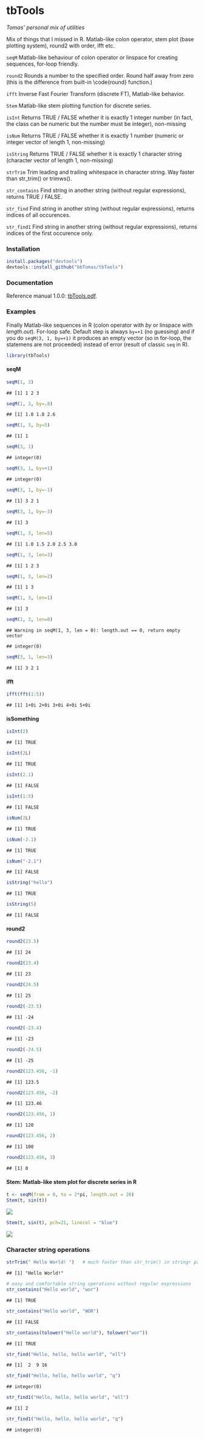 # tbTools
*Tomas' personal mix of utilities*

Mix of things that I missed in R. Matlab-like colon operator, stem plot (base plotting system), round2 with order, ifft etc.

`seqM` Matlab-like behaviour of colon operator or linspace for creating sequences, for-loop friendly.

`round2` Rounds a number to the specified order. Round half away from zero (this is the difference from built-in \code{round} function.)

`ifft` Inverse Fast Fourier Transform (discrete FT), Matlab-like behavior.

`Stem` Matlab-like stem plotting function for discrete series.

`isInt` Returns TRUE / FALSE whether it is exactly 1 integer number (in fact, the class can be numeric but the number must be integer), non-missing

`isNum` Returns TRUE / FALSE whether it is exactly 1 number (numeric or integer vector of length 1, non-missing)

`isString` Returns TRUE / FALSE whether it is exactly 1 character string (character vector of length 1, non-missing)

`strTrim` Trim leading and trailing whitespace in character string. Way faster than str_trim() or trimws().

`str_contains` Find string in another string (without regular expressions), returns TRUE / FALSE.

`str_find` Find string in another string (without regular expressions), returns indices of all occurences.

`str_find1` Find string in another string (without regular expressions), returns indices of the first occurence only.

### Installation


```r
install.packages("devtools")
devtools::install_github("bbTomas/tbTools")
```

### Documentation
Reference manual 1.0.0: [tbTools.pdf](tbTools.pdf).

### Examples

Finally Matlab-like sequences in R (colon operator with *by* or linspace with *length.out*). For-loop safe. Default step is always `by=+1` (no guessing) and if you do `seqM(3, 1, by=+1)` it produces an empty vector (so in for-loop, the statemens are not proceeded) instead of error (result of classic `seq` in R).


```r
library(tbTools)
```

#### seqM

```r
seqM(1, 3)
```

```
## [1] 1 2 3
```

```r
seqM(1, 3, by=.8)
```

```
## [1] 1.0 1.8 2.6
```

```r
seqM(1, 3, by=5)
```

```
## [1] 1
```

```r
seqM(3, 1)
```

```
## integer(0)
```

```r
seqM(3, 1, by=+1)
```

```
## integer(0)
```

```r
seqM(3, 1, by=-1)
```

```
## [1] 3 2 1
```

```r
seqM(3, 1, by=-3)
```

```
## [1] 3
```

```r
seqM(1, 3, len=5)
```

```
## [1] 1.0 1.5 2.0 2.5 3.0
```

```r
seqM(1, 3, len=3)
```

```
## [1] 1 2 3
```

```r
seqM(1, 3, len=2)
```

```
## [1] 1 3
```

```r
seqM(1, 3, len=1)
```

```
## [1] 3
```

```r
seqM(1, 3, len=0)
```

```
## Warning in seqM(1, 3, len = 0): length.out == 0, return empty vector
```

```
## integer(0)
```

```r
seqM(3, 1, len=3)
```

```
## [1] 3 2 1
```

#### ifft

```r
ifft(fft(1:5))
```

```
## [1] 1+0i 2+0i 3+0i 4+0i 5+0i
```

#### isSomething

```r
isInt(2)
```

```
## [1] TRUE
```

```r
isInt(2L)
```

```
## [1] TRUE
```

```r
isInt(2.1)
```

```
## [1] FALSE
```

```r
isInt(1:5)
```

```
## [1] FALSE
```

```r
isNum(2L)
```

```
## [1] TRUE
```

```r
isNum(-2.1)
```

```
## [1] TRUE
```

```r
isNum("-2.1")
```

```
## [1] FALSE
```

```r
isString("hello")
```

```
## [1] TRUE
```

```r
isString(5)
```

```
## [1] FALSE
```

#### round2

```r
round2(23.5)
```

```
## [1] 24
```

```r
round2(23.4)
```

```
## [1] 23
```

```r
round2(24.5)
```

```
## [1] 25
```

```r
round2(-23.5)
```

```
## [1] -24
```

```r
round2(-23.4)
```

```
## [1] -23
```

```r
round2(-24.5)
```

```
## [1] -25
```

```r
round2(123.456, -1) 
```

```
## [1] 123.5
```

```r
round2(123.456, -2) 
```

```
## [1] 123.46
```

```r
round2(123.456, 1)
```

```
## [1] 120
```

```r
round2(123.456, 2)
```

```
## [1] 100
```

```r
round2(123.456, 3)
```

```
## [1] 0
```

#### Stem: Matlab-like stem plot for discrete series in R

```r
t <- seqM(from = 0, to = 2*pi, length.out = 20)
Stem(t, sin(t))
```

![](README_files/figure-html/unnamed-chunk-7-1.png)

```r
Stem(t, sin(t), pch=21, linecol = "blue")
```

![](README_files/figure-html/unnamed-chunk-7-2.png)

### Character string operations

```r
strTrim(" Hello World! ")   # much faster than str_trim() in stringr package or trimws() in R3.2.0
```

```
## [1] "Hello World!"
```

```r
# easy and comfortable string operations without regular expressions
str_contains("Hello world", "wor")
```

```
## [1] TRUE
```

```r
str_contains("Hello world", "WOR")
```

```
## [1] FALSE
```

```r
str_contains(tolower("Hello world"), tolower("wor"))
```

```
## [1] TRUE
```

```r
str_find("Hello, hello, hello world", "ell")
```

```
## [1]  2  9 16
```

```r
str_find("Hello, hello, hello world", "q")
```

```
## integer(0)
```

```r
str_find1("Hello, hello, hello world", "ell")
```

```
## [1] 2
```

```r
str_find1("Hello, hello, hello world", "q")
```

```
## integer(0)
```
